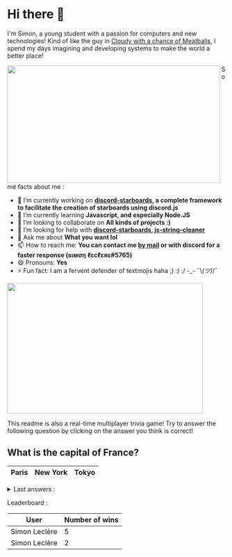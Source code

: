 # Hi there 👋

I'm Simon, a young student with a passion for computers and new technologies!
Kind of like the guy in [Cloudy with a chance of Meatballs](https://www.youtube.com/watch?v=dQw4w9WgXcQ), I spend my days imagining and developing systems to make the world a better place!

<img width="490" height="270" src="https://media.giphy.com/media/9B8wYztAoe1zO/source.gif" align=left>
Some facts about me :

- 🔭 I’m currently working on **[discord-starboards](https://github.com/SimonLeclere/discord-starboards), a complete framework to facilitate the creation of starboards using discord.js**
- 🌱 I’m currently learning **Javascript, and especially Node.JS**
- 👯 I’m looking to collaborate on **All kinds of projects :)**
- 🤔 I’m looking for help with **[discord-starboards](https://github.com/SimonLeclere/discord-starboards), [js-string-cleaner](https://github.com/SimonLeclere/Js-String-Cleaner)**
- 💬 Ask me about **What you want lol**
- 📫 How to reach me: **You can contact me [by mail](mailto:simon-leclere@orange.fr) or with discord for a faster response (sιмση ℓεcℓεяε#5765)**
- 😄 Pronouns: **Yes**
- ⚡ Fun fact: I am a fervent defender of textmojis haha ;) :) :/ -\_- ¯\\_(ツ)_/¯

<img width="450" height="300" src="https://media0.giphy.com/media/Ma7SmSVHWRT9LjQtlB/giphy.gif">

This readme is also a real-time multiplayer trivia game! Try to answer the following question by clicking on the answer you think is correct!

## What is the capital of France?

| Paris | New York | Tokyo |
|   -   |    -     |   -   |

<details>
  <summary>Last answers :</summary>
  
  - **Simon Leclère** answered **True** to `120 * 4 = 480` (Good answer)
  - **Simon Leclère** answered **False** to `120 * 4 = 480` (Wrong answer)
  
</details>

Leaderboard :

| User | Number of wins |
|-|-|
| Simon Leclère | 5 |
| Simon Leclère | 2 |
